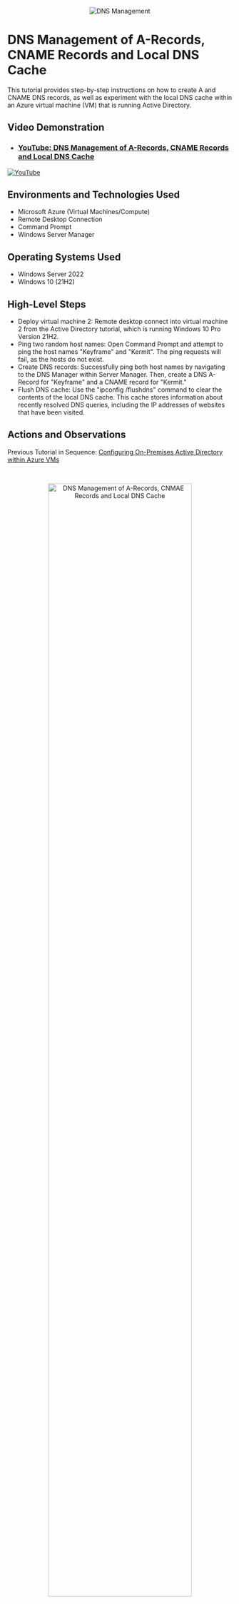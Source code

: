 <p align="center">
<img src="https://static.wixstatic.com/media/2ebf04_ca1cd7d0964640f584a9cf257cf5c460~mv2.png" alt="DNS Management"/>
</p>

<h1>DNS Management of A-Records, CNAME Records and Local DNS Cache</h1>
This tutorial provides step-by-step instructions on how to create A and CNAME DNS records, as well as experiment with the local DNS cache within an Azure virtual machine (VM) that is running Active Directory.<br />

<h2>Video Demonstration</h2>

- ### [YouTube: DNS Management of A-Records, CNAME Records and Local DNS Cache](https://youtu.be/KF1kglVWND4)

[![YouTube](https://static.wixstatic.com/media/2ebf04_597db4dd83f14d68b5be79644bccd4f9~mv2.png)](https://youtu.be/KF1kglVWND4)
</p>

<h2>Environments and Technologies Used</h2>

- Microsoft Azure (Virtual Machines/Compute)
- Remote Desktop Connection
- Command Prompt
- Windows Server Manager

<h2>Operating Systems Used </h2>

- Windows Server 2022
- Windows 10 (21H2)

<h2>High-Level Steps</h2>

- Deploy virtual machine 2: Remote desktop connect into virtual machine 2 from the Active Directory tutorial, which is running Windows 10 Pro Version 21H2.
- Ping two random host names: Open Command Prompt and attempt to ping the host names "Keyframe" and "Kermit". The ping requests will fail, as the hosts do not exist.
- Create DNS records: Successfully ping both host names by navigating to the DNS Manager within Server Manager. Then, create a DNS A-Record for "Keyframe" and a CNAME record for "Kermit."
- Flush DNS cache: Use the "ipconfig /flushdns" command to clear the contents of the local DNS cache. This cache stores information about recently resolved DNS queries, including the IP addresses of websites that have been visited.

<h2>Actions and Observations</h2>
<p align="left">Previous Tutorial in Sequence: <a href="https://github.com/stevenmnocent/configure-ad"
>Configuring On-Premises Active Directory within Azure VMs</a></p>
</p>
<br />

<p>
<p align="center"> 
<img src="https://static.wixstatic.com/media/2ebf04_f70557f3029046b2969a62226a5cbe59~mv2.png" height="80%" width="80%" alt="DNS Management of A-Records, CNMAE Records and Local DNS Cache"/>
</p>
<p>
Step 1: Connect to Virtual Machine 2 running Windows 10 Pro, Version 21H2 from the Active Directory Lab using Remote Desktop Connection.
</p>
<br />

<p>
<p align="center"> 
<img src="https://static.wixstatic.com/media/2ebf04_63ae497882d944d49830faae2f03aad9~mv2.png" height="80%" width="80%" alt="DNS Management of A-Records, CNMAE Records and Local DNS Cache"/>
</p>
<p>
Step 2: Log in using the admin user created from the Active Directory Lab.
</p>
<br />

<p>
<p align="center"> 
<img src="https://static.wixstatic.com/media/2ebf04_45d443faac9d44ff9de169517ba8eec5~mv2.png" height="80%" width="80%" alt="DNS Management of A-Records, CNMAE Records and Local DNS Cache"/>
</p>
<p>
Step 3: Minimize VM2 and return to the Azure Portal to retrieve the IP address of virtual machine 1, which is running Windows Server 2022. Remote desktop connection into it as well.
</p>
<br />

<p>
<p align="center"> 
<img src="https://static.wixstatic.com/media/2ebf04_cf57d7591a484ae8be626d22470129ee~mv2.png" height="80%" width="80%" alt="DNS Management of A-Records, CNMAE Records and Local DNS Cache"/>
</p>
<p>
Step 4: Return to virtual machine 2, launch the command prompt, and try to ping "keyframe".
</p>
<br />

<p>
<p align="center"> 
<img src="https://static.wixstatic.com/media/2ebf04_83c34d98baf94f77b4ec66f0742897ed~mv2.png" height="80%" width="80%" alt="DNS Management of A-Records, CNMAE Records and Local DNS Cache"/>
</p>
<p>
Step 5: Since we don't have an A-Record for keyframe, the ping request will fail. To fix this, go back to the Domain Controller (VM1) and open Server Manager, then navigate to Tools and select DNS.
</p>
<br />

<p>
<p align="center"> 
<img src="https://static.wixstatic.com/media/2ebf04_886a366090a54b2eb94c6a7f9c72c6cb~mv2.png" height="80%" width="80%" alt="DNS Management of A-Records, CNMAE Records and Local DNS Cache"/>
</p>
<p>
Step 6: In the DNS Manager, select the Domain Controller from the Forward lookup zones and choose the domain name selected for the root.
</p>
<br />

<p>
<p align="center"> 
<img src="https://static.wixstatic.com/media/2ebf04_cf1eb3a1ffeb42c5a2f8010da171cd98~mv2.png" height="80%" width="80%" alt="DNS Management of A-Records, CNMAE Records and Local DNS Cache"/>
</p>
<p>
Step 7: This is where the A-Records are stored. Right-click and select "New Host (A or AAAA)" to create a new A-Record.
</p>
<br />

<p>
<p align="center"> 
<img src="https://static.wixstatic.com/media/2ebf04_fa7dd77e27a943fdb5eb91446d132de1~mv2.png" height="80%" width="80%" alt="DNS Management of A-Records, CNMAE Records and Local DNS Cache"/>
</p>
<p>
Step 8: Type "keyframe" for the name and enter virtual machine 1's Private IP address as the IP address for keyframe. Click "Add Host" to create a new A-Record.
</p>
<br />

<p>
<p align="center"> 
<img src="https://static.wixstatic.com/media/2ebf04_3b921b2deeb347ec92fb39bc398d9212~mv2.png" height="80%" width="80%" alt="DNS Management of A-Records, CNMAE Records and Local DNS Cache"/>
</p>
<p align="center"> 
<img src="https://static.wixstatic.com/media/2ebf04_f953aa8dbcd2436695921fb5f6ea142d~mv2.png" height="80%" width="80%" alt="DNS Management of A-Records, CNMAE Records and Local DNS Cache"/>
</p>
<p align="center"> 
<img src="https://static.wixstatic.com/media/2ebf04_42c39a8729e74747a06b649ece83a9c3~mv2.png" height="80%" width="80%" alt="DNS Management of A-Records, CNMAE Records and Local DNS Cache"/>
</p>
<p>
Step 9: Try pinging "keyframe" from Command Prompt in VM2. The request will be resolved for the IP address assigned to "keyframe" during the creation of the A-Record. The following commands can also display the DNS:
<ul>
  <li>nslookup keyframe</li>
  <li>ipconfig /displaydns</li>
 </ul>
</p>
<br />

<p>
<p align="center"> 
<img src="https://static.wixstatic.com/media/2ebf04_b1d26e273e3d44bfbc5e787f2b032641~mv2.png" height="80%" width="80%" alt="DNS Management of A-Records, CNMAE Records and Local DNS Cache"/>
</p>
<p align="center"> 
<img src="https://static.wixstatic.com/media/2ebf04_af22ce2560734c94a64ddd9cd00f4cae~mv2.png" height="80%" width="80%" alt="DNS Management of A-Records, CNMAE Records and Local DNS Cache"/>
</p>
<p>
Step 10: Return to the Domain Controller and modify the IP address of keyframe to 8.8.8.8. Then, flush the DNS cache with the command "ipconfig /flushdns" and observe any changes in VM2.
</p>
<br />

<p>
<p align="center"> 
<img src="https://static.wixstatic.com/media/2ebf04_7c68bd03f57949548190af92093369e0~mv2.png" height="80%" width="80%" alt="DNS Management of A-Records, CNMAE Records and Local DNS Cache"/>
</p>
<p>
Step 11: Attempt to ping a name, such as "Kermit," and observe how the request cannot be resolved.
</p>
<br />

<p>
<p align="center"> 
<img src="https://static.wixstatic.com/media/2ebf04_2b88b24648b24cec99f19efbd811c3d4~mv2.png" height="80%" width="80%" alt="DNS Management of A-Records, CNMAE Records and Local DNS Cache"/>
</p>
<p>
Step 12: To create a CNAME record for "Kermit," return to the Domain Controller, right-click and select "New Alias (CNAME)."
</p>
<br />

<p>
<p align="center"> 
<img src="https://static.wixstatic.com/media/2ebf04_d61935406a854cedaa6cf4260f63c00f~mv2.png" height="80%" width="80%" alt="DNS Management of A-Records, CNMAE Records and Local DNS Cache"/>
</p>
<p>
Step 13: Enter a name of your choice such as Kermit for the Alias name, and www.google.com for the Fully Qualified Domain Name (FQDN) for target host and click "OK" to create a CNAME record.
</p>
<br />

<p>
<p align="center"> 
<img src="https://static.wixstatic.com/media/2ebf04_67b20cae657b403aa5800f7ec2a4804c~mv2.png" height="80%" width="80%" alt="DNS Management of A-Records, CNMAE Records and Local DNS Cache"/>
</p>
<p>
Step 14 - Go to Virtual Machine 2 and try to ping Kermit again. The request should resolve for www.google.com, demonstrating how names or aliases such as Kermit can be mapped to a true domain name.
</p>
<br />

<p align="center">🚶🏾 <b><i>The journey with a 1000 miles begins with one step. ~ Confucius</b></i> 🗻</p>
